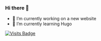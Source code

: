 ### Hi there 👋

- 🔭 I’m currently working on a new website
- 🌱 I’m currently learning Hugo

[![Visits Badge](https://badges.pufler.dev/visits/MarkDarwin/MarkDarwin)](https://markdarwin.com)



<!--
**MarkDarwin/markdarwin** is a ✨ _special_ ✨ repository because its `README.md` (this file) appears on your GitHub profile.

Here are some ideas to get you started:

- 🔭 I’m currently working on ...
- 🌱 I’m currently learning ...
- 👯 I’m looking to collaborate on ...
- 🤔 I’m looking for help with ...
- 💬 Ask me about ...
- 📫 How to reach me: ...
- 😄 Pronouns: ...
- ⚡ Fun fact: ...
-->
